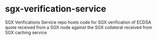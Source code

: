 # sgx-verification-service

SGX Verifications Service repo hosts code for SGX verification of ECDSA quote received from a SGX node against the SGX collateral received from SGX caching service